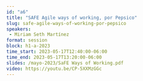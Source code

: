 ```yaml
---
id: "a6"
title: "SAFE Agile ways of working, por Pepsico"
slug: safe-agile-ways-of-working-por-pepsico
speakers:
 - Miriam Seth Martínez
format: session
block: h1-a-2023
time_start: 2023-05-17T12:40:00-06:00
time_end: 2023-05-17T13:20:00-06:00
slides: /mayo-2023/SaFE Ways of Working.pdf
video: https://youtu.be/CP-5XXMzGGc
---
```



